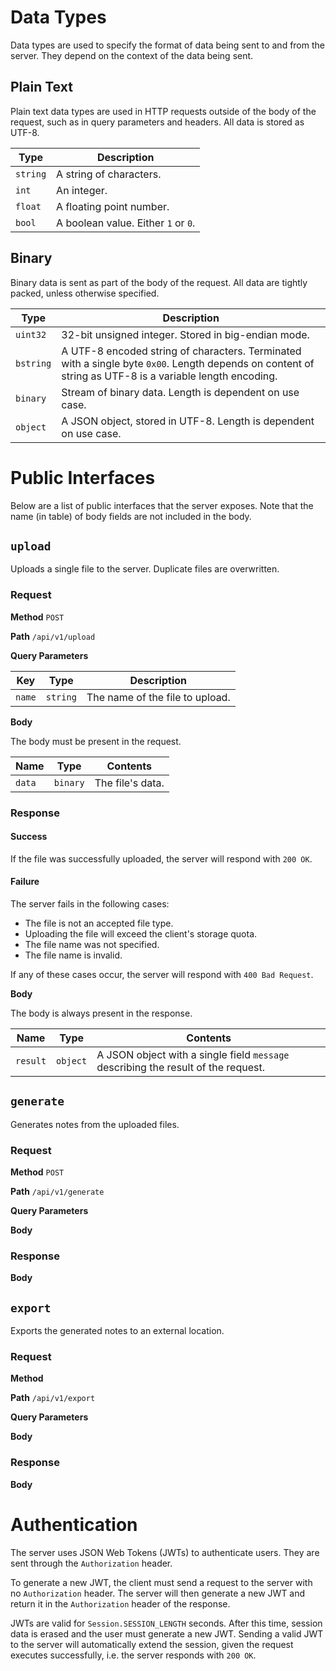 # Data Types

Data types are used to specify the format of data being sent to and from the server. They depend on the context of the data being sent.

## Plain Text

Plain text data types are used in HTTP requests outside of the body of the request, such as in query parameters and headers. All data is stored as UTF-8.

| Type | Description |
| ---- | ----------- |
| `string` | A string of characters. |
| `int` | An integer. |
| `float` | A floating point number. |
| `bool` | A boolean value. Either `1` or `0`. |

## Binary

Binary data is sent as part of the body of the request. All data are tightly packed, unless otherwise specified.

| Type | Description |
| ---- | ----------- |
| `uint32` | 32-bit unsigned integer. Stored in big-endian mode. |
| `bstring` | A UTF-8 encoded string of characters. Terminated with a single byte `0x00`. Length depends on content of string as UTF-8 is a variable length encoding. |
| `binary` | Stream of binary data. Length is dependent on use case. |
| `object` | A JSON object, stored in UTF-8. Length is dependent on use case. |

# Public Interfaces

Below are a list of public interfaces that the server exposes. Note that the name (in table) of body fields are not included in the body.

## `upload`

Uploads a single file to the server. Duplicate files are overwritten.

### Request

**Method** `POST`

**Path** `/api/v1/upload`

**Query Parameters**

| Key | Type | Description |
| -- | ---- | ----------- |
| `name` | `string` | The name of the file to upload. |

**Body**

The body must be present in the request.

| Name | Type | Contents |
| ---- | ---- | ----------- |
| `data` | `binary` | The file's data. |

### Response

#### Success

If the file was successfully uploaded, the server will respond with `200 OK`.

#### Failure

The server fails in the following cases:

* The file is not an accepted file type.
* Uploading the file will exceed the client's storage quota.
* The file name was not specified.
* The file name is invalid.

If any of these cases occur, the server will respond with `400 Bad Request`.

**Body**

The body is always present in the response.

| Name | Type | Contents |
| ---- | ---- | ----------- |
| `result` | `object` | A JSON object with a single field `message` describing the result of the request. |

## `generate`

Generates notes from the uploaded files.

### Request

**Method** `POST`

**Path** `/api/v1/generate`

**Query Parameters**

**Body**

### Response

**Body**

## `export`

Exports the generated notes to an external location.

### Request

**Method**

**Path** `/api/v1/export`

**Query Parameters**

**Body**

### Response

**Body**

# Authentication

The server uses JSON Web Tokens (JWTs) to authenticate users. They are sent through the `Authorization` header.

To generate a new JWT, the client must send a request to the server with no `Authorization` header. The server will then generate a new JWT and return it in the `Authorization` header of the response.

JWTs are valid for `Session.SESSION_LENGTH` seconds. After this time, session data is erased and the user must generate a new JWT. Sending a valid JWT to the server will automatically extend the session, given the request executes successfully, i.e. the server responds with `200 OK`.
